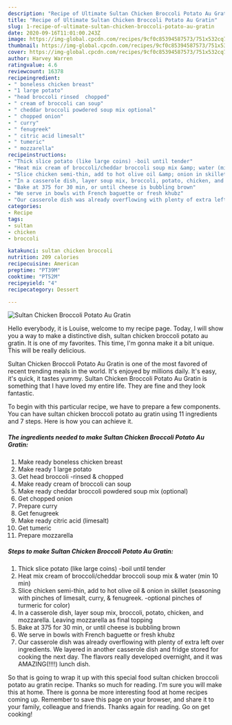 ```yaml
---
description: "Recipe of Ultimate Sultan Chicken Broccoli Potato Au Gratin"
title: "Recipe of Ultimate Sultan Chicken Broccoli Potato Au Gratin"
slug: 1-recipe-of-ultimate-sultan-chicken-broccoli-potato-au-gratin
date: 2020-09-16T11:01:00.243Z
image: https://img-global.cpcdn.com/recipes/9cf0c85394587573/751x532cq70/sultan-chicken-broccoli-potato-au-gratin-recipe-main-photo.jpg
thumbnail: https://img-global.cpcdn.com/recipes/9cf0c85394587573/751x532cq70/sultan-chicken-broccoli-potato-au-gratin-recipe-main-photo.jpg
cover: https://img-global.cpcdn.com/recipes/9cf0c85394587573/751x532cq70/sultan-chicken-broccoli-potato-au-gratin-recipe-main-photo.jpg
author: Harvey Warren
ratingvalue: 4.6
reviewcount: 16378
recipeingredient:
- " boneless chicken breast"
- "1 large potato"
- "head broccoli rinsed  chopped"
- " cream of broccoli can soup"
- " cheddar broccoli powdered soup mix optional"
- " chopped onion"
- " curry"
- " fenugreek"
- " citric acid limesalt"
- " tumeric"
- " mozzarella"
recipeinstructions:
- "Thick slice potato (like large coins) -boil until tender"
- "Heat mix cream of broccoli/cheddar broccoli soup mix &amp; water (min 10 min)"
- "Slice chicken semi-thin, add to hot olive oil &amp; onion in skillet (seasoning with pinches of limesalt, curry, &amp; fenugreek. -optional pinches of turmeric for color)"
- "In a casserole dish, layer soup mix, broccoli, potato, chicken, and mozzarella. Leaving mozzarella as final topping"
- "Bake at 375 for 30 min, or until cheese is bubbling brown"
- "We serve in bowls with French baguette or fresh khubz"
- "Our casserole dish was already overflowing with plenty of extra left over ingredients. We layered in another casserole dish and fridge stored for cooking the next day. The flavors really developed overnight, and it was AMAZING(!!!!) lunch dish."
categories:
- Recipe
tags:
- sultan
- chicken
- broccoli

katakunci: sultan chicken broccoli 
nutrition: 209 calories
recipecuisine: American
preptime: "PT39M"
cooktime: "PT52M"
recipeyield: "4"
recipecategory: Dessert

---
```



![Sultan Chicken Broccoli Potato Au Gratin](https://img-global.cpcdn.com/recipes/9cf0c85394587573/751x532cq70/sultan-chicken-broccoli-potato-au-gratin-recipe-main-photo.jpg)

Hello everybody, it is Louise, welcome to my recipe page. Today, I will show you a way to make a distinctive dish, sultan chicken broccoli potato au gratin. It is one of my favorites. This time, I'm gonna make it a bit unique. This will be really delicious.

Sultan Chicken Broccoli Potato Au Gratin is one of the most favored of recent trending meals in the world. It's enjoyed by millions daily. It's easy, it's quick, it tastes yummy. Sultan Chicken Broccoli Potato Au Gratin is something that I have loved my entire life. They are fine and they look fantastic.




To begin with this particular recipe, we have to prepare a few components. You can have sultan chicken broccoli potato au gratin using 11 ingredients and 7 steps. Here is how you can achieve it.

<!--inarticleads1-->

##### The ingredients needed to make Sultan Chicken Broccoli Potato Au Gratin:

1. Make ready  boneless chicken breast
1. Make ready 1 large potato
1. Get head broccoli -rinsed &amp; chopped
1. Make ready  cream of broccoli can soup
1. Make ready  cheddar broccoli powdered soup mix (optional)
1. Get  chopped onion
1. Prepare  curry
1. Get  fenugreek
1. Make ready  citric acid (limesalt)
1. Get  tumeric
1. Prepare  mozzarella




<!--inarticleads2-->

##### Steps to make Sultan Chicken Broccoli Potato Au Gratin:

1. Thick slice potato (like large coins) -boil until tender
1. Heat mix cream of broccoli/cheddar broccoli soup mix &amp; water (min 10 min)
1. Slice chicken semi-thin, add to hot olive oil &amp; onion in skillet (seasoning with pinches of limesalt, curry, &amp; fenugreek. -optional pinches of turmeric for color)
1. In a casserole dish, layer soup mix, broccoli, potato, chicken, and mozzarella. Leaving mozzarella as final topping
1. Bake at 375 for 30 min, or until cheese is bubbling brown
1. We serve in bowls with French baguette or fresh khubz
1. Our casserole dish was already overflowing with plenty of extra left over ingredients. We layered in another casserole dish and fridge stored for cooking the next day. The flavors really developed overnight, and it was AMAZING(!!!!) lunch dish.




So that is going to wrap it up with this special food sultan chicken broccoli potato au gratin recipe. Thanks so much for reading. I'm sure you will make this at home. There is gonna be more interesting food at home recipes coming up. Remember to save this page on your browser, and share it to your family, colleague and friends. Thanks again for reading. Go on get cooking!
